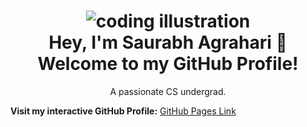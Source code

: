 <h1 align="center">
  <img src="https://img.icons8.com/color/96/000000/coding.png" alt="coding illustration"/><br>
  Hey, I'm Saurabh Agrahari 👋<br>
  Welcome to my GitHub Profile!
</h1>

<p align="center">A passionate CS undergrad.</p>

**Visit my interactive GitHub Profile:** [GitHub Pages Link](https://mrstarks298.github.io/Profile/)
